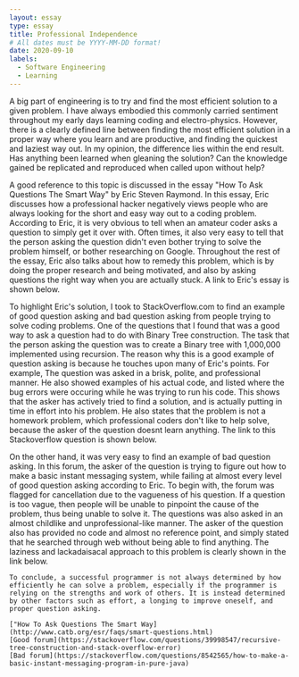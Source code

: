 ```yaml
---
layout: essay
type: essay
title: Professional Independence
# All dates must be YYYY-MM-DD format!
date: 2020-09-10
labels:
  - Software Engineering
  - Learning
---
```


  A big part of engineering is to try and find the most efficient solution to a given problem. I have always embodied this commonly carried sentiment throughout my early days learning coding and electro-physics. However, there is a clearly defined line between finding the most efficient solution in a proper way where you learn and are productive, and finding the quickest and laziest way out. In my opinion, the difference lies within the end result. Has anything been learned when gleaning the solution? Can the knowledge gained be replicated and reproduced when called upon without help? 
  
  A good reference to this topic is discussed in the essay "How To Ask Questions The Smart Way" by Eric Steven Raymond. In this essay, Eric discusses how a professional hacker negatively views people who are always looking for the short and easy way out to a coding problem. According to Eric, it is very obvious to tell when an amateur coder asks a question to simply get it over with. Often times, it also very easy to tell that the person asking the question didn't even bother trying to solve the problem himself, or bother researching on Google. Throughout the rest of the essay, Eric also talks about how to remedy this problem, which is by doing the proper research and being motivated, and also by asking questions the right way when you are actually stuck. A link to Eric's essay is shown below. 
  
  To highlight Eric's solution, I took to StackOverflow.com to find an example of good question asking and bad question asking from people trying to solve coding problems. One of the questions that I found that was a good way to ask a question had to do with Binary Tree construction. The task that the person asking the question was to create a Binary tree with 1,000,000 implemented using recursion. The reason why this is a good example of question asking is because he touches upon many of Eric's points. For example, The question was asked in a brisk, polite, and professional manner. He also showed examples of his actual code, and listed where the bug errors were occuring while he was trying to run his code. This shows that the asker has actively tried to find a solution, and is actually putting in time in effort into his problem. He also states that the problem is not a homework problem, which professional coders don't like to help solve, because the asker of the question doesnt learn anything. The link to this Stackoverflow question is shown below.
  
 On the other hand, it was very easy to find an example of bad question asking. In this forum, the asker of the question is trying to figure out how to make a basic instant messaging system, while failing at almost every level of good question asking according to Eric. To begin with, the forum was flagged for cancellation due to the vagueness of his question. If a question is too vague, then people will be unable to pinpoint the cause of the problem, thus being unable to solve it. The questions was also asked in an almost childlike and unprofessional-like manner. The asker of the question also has provided no code and almost no reference point, and simply stated that he searched through web without being able to find anything. The laziness and lackadaisacal approach to this problem is clearly shown in the link below. 


    
    To conclude, a successful programmer is not always determined by how efficiently he can solve a problem, especially if the programmer is relying on the strengths and work of others. It is instead determined by other factors such as effort, a longing to improve oneself, and proper question asking.
    
    ["How To Ask Questions The Smart Way](http://www.catb.org/esr/faqs/smart-questions.html)
    [Good forum](https://stackoverflow.com/questions/39998547/recursive-tree-construction-and-stack-overflow-error)
    [Bad forum](https://stackoverflow.com/questions/8542565/how-to-make-a-basic-instant-messaging-program-in-pure-java)
 
  
  
